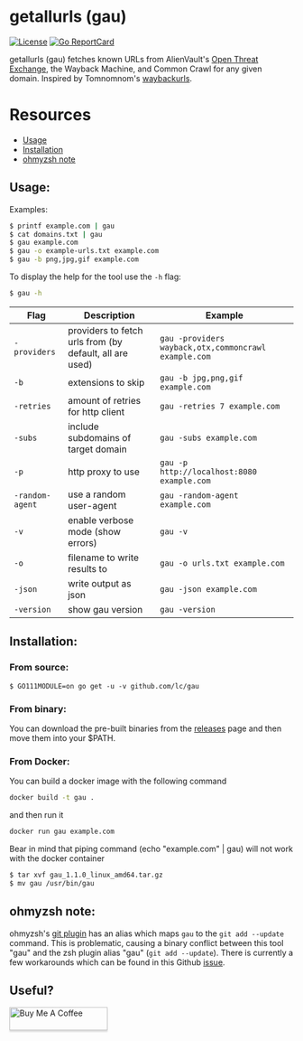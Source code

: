 # getallurls (gau)
[![License](https://img.shields.io/badge/license-MIT-_red.svg)](https://opensource.org/licenses/MIT)
[![Go ReportCard](https://goreportcard.com/badge/github.com/lc/gau)](https://goreportcard.com/report/github.com/lc/gau)

getallurls (gau) fetches known URLs from AlienVault's [Open Threat Exchange](https://otx.alienvault.com), the Wayback Machine, and Common Crawl for any given domain. Inspired by Tomnomnom's [waybackurls](https://github.com/tomnomnom/waybackurls).

# Resources
- [Usage](#usage)
- [Installation](#installation)
- [ohmyzsh note](#ohmyzsh-note)

## Usage:
Examples:

```bash
$ printf example.com | gau
$ cat domains.txt | gau
$ gau example.com
$ gau -o example-urls.txt example.com
$ gau -b png,jpg,gif example.com
```

To display the help for the tool use the `-h` flag:

```bash
$ gau -h
```

| Flag | Description | Example |
|------|-------------|---------|
| `-providers` | providers to fetch urls from (by default, all are used) | `gau -providers wayback,otx,commoncrawl example.com` |
| `-b` | extensions to skip | `gau -b jpg,png,gif example.com` |
| `-retries` | amount of retries for http client | `gau -retries 7 example.com` |
| `-subs` | include subdomains of target domain | `gau -subs example.com` |
| `-p` | http proxy to use | `gau -p http://localhost:8080 example.com` |
| `-random-agent` | use a random user-agent | `gau -random-agent example.com` |
| `-v` | enable verbose mode (show errors) | `gau -v` |
| `-o` | filename to write results to | `gau -o urls.txt example.com` | 
| `-json` | write output as json | `gau -json example.com` |
| `-version` | show gau version | `gau -version` |



## Installation:
### From source:
```
$ GO111MODULE=on go get -u -v github.com/lc/gau
```

### From binary:
You can download the pre-built binaries from the [releases](https://github.com/lc/gau/releases/) page and then move them into your $PATH.

### From Docker:
You can build a docker image with the following command
```bash
docker build -t gau .
```
and then run it
```bash
docker run gau example.com
```
Bear in mind that piping command (echo "example.com" | gau) will not work with the docker container

```bash
$ tar xvf gau_1.1.0_linux_amd64.tar.gz
$ mv gau /usr/bin/gau
```

## ohmyzsh note:
ohmyzsh's [git plugin](https://github.com/ohmyzsh/ohmyzsh/tree/master/plugins/git) has an alias which maps `gau` to the `git add --update` command. This is problematic, causing a binary conflict between this tool "gau" and the zsh plugin alias "gau" (`git add --update`). There is currently a few workarounds which can be found in this Github [issue](https://github.com/lc/gau/issues/8). 


## Useful?

<a href="http://buymeacoff.ee/cdl" target="_blank"><img src="https://www.buymeacoffee.com/assets/img/custom_images/orange_img.png" alt="Buy Me A Coffee" style="height: 41px !important;width: 174px !important;box-shadow: 0px 3px 2px 0px rgba(190, 190, 190, 0.5) !important;-webkit-box-shadow: 0px 3px 2px 0px rgba(190, 190, 190, 0.5) !important;" ></a>
